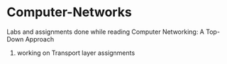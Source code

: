# Computer-Networks
Labs and assignments done while reading  Computer Networking: A Top-Down Approach

1. working on Transport layer assignments

